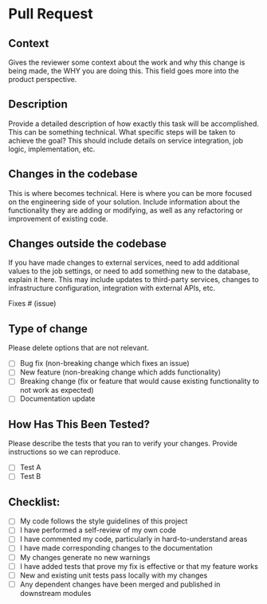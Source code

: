 # Pull Request

## Context
Gives the reviewer some context about the work and why this change is being made, the WHY you are doing this. This field goes more into the product perspective.

## Description
Provide a detailed description of how exactly this task will be accomplished. This can be something technical. What specific steps will be taken to achieve the goal? This should include details on service integration, job logic, implementation, etc.

## Changes in the codebase
This is where becomes technical. Here is where you can be more focused on the engineering side of your solution. Include information about the functionality they are adding or modifying, as well as any refactoring or improvement of existing code.

## Changes outside the codebase
If you have made changes to external services, need to add additional values to the job settings, or need to add something new to the database, explain it here. This may include updates to third-party services, changes to infrastructure configuration, integration with external APIs, etc.

Fixes # (issue)

## Type of change

Please delete options that are not relevant.

- [ ] Bug fix (non-breaking change which fixes an issue)
- [ ] New feature (non-breaking change which adds functionality)
- [ ] Breaking change (fix or feature that would cause existing functionality to not work as expected)
- [ ] Documentation update

## How Has This Been Tested?

Please describe the tests that you ran to verify your changes. Provide instructions so we can reproduce. 

- [ ] Test A
- [ ] Test B

## Checklist:

- [ ] My code follows the style guidelines of this project
- [ ] I have performed a self-review of my own code
- [ ] I have commented my code, particularly in hard-to-understand areas
- [ ] I have made corresponding changes to the documentation
- [ ] My changes generate no new warnings
- [ ] I have added tests that prove my fix is effective or that my feature works
- [ ] New and existing unit tests pass locally with my changes
- [ ] Any dependent changes have been merged and published in downstream modules